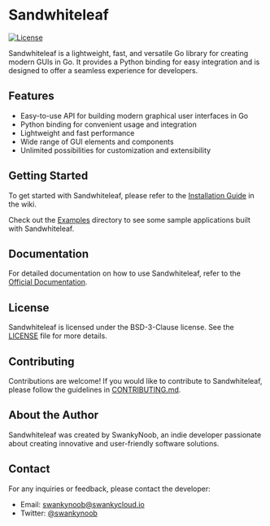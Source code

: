 # Sandwhiteleaf

[![License](https://img.shields.io/badge/license-BSD--3--Clause-blue.svg)](https://github.com/seu-usuario/Sandwhiteleaf/blob/main/LICENSE)

Sandwhiteleaf is a lightweight, fast, and versatile Go library for creating modern GUIs in Go. It provides a Python binding for easy integration and is designed to offer a seamless experience for developers.

## Features

- Easy-to-use API for building modern graphical user interfaces in Go
- Python binding for convenient usage and integration
- Lightweight and fast performance
- Wide range of GUI elements and components
- Unlimited possibilities for customization and extensibility

## Getting Started

To get started with Sandwhiteleaf, please refer to the [Installation Guide](https://github.com/seu-usuario/Sandwhiteleaf/wiki/Installation-Guide) in the wiki.

Check out the [Examples](https://github.com/seu-usuario/Sandwhiteleaf/tree/main/examples) directory to see some sample applications built with Sandwhiteleaf.

## Documentation

For detailed documentation on how to use Sandwhiteleaf, refer to the [Official Documentation](https://github.com/seu-usuario/Sandwhiteleaf/wiki).

## License

Sandwhiteleaf is licensed under the BSD-3-Clause license. See the [LICENSE](https://github.com/seu-usuario/Sandwhiteleaf/blob/main/LICENSE) file for more details.

## Contributing

Contributions are welcome! If you would like to contribute to Sandwhiteleaf, please follow the guidelines in [CONTRIBUTING.md](https://github.com/seu-usuario/Sandwhiteleaf/blob/main/CONTRIBUTING.md).

## About the Author

Sandwhiteleaf was created by SwankyNoob, an indie developer passionate about creating innovative and user-friendly software solutions.

## Contact

For any inquiries or feedback, please contact the developer:

- Email: [swankynoob@swankycloud.io](mailto:your-email@example.com)
- Twitter: [@swankynoob](https://twitter.com/your-twitter-handle)

